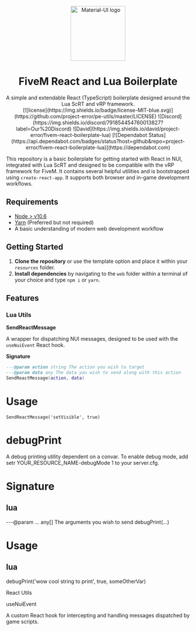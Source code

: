 <div align="center">
    <img href="https://projecterror.dev" width="150" src="https://i.tasoagc.dev/c1pD" alt="Material-UI logo" />
</div>

<h1 align="center">FiveM React and Lua Boilerplate</h1>

<div align="center">
A simple and extendable React (TypeScript) boilerplate designed around the Lua ScRT and vRP framework.
</div>

<div align="center">
[![license](https://img.shields.io/badge/license-MIT-blue.svg)](https://github.com/project-error/pe-utils/master/LICENSE)
![Discord](https://img.shields.io/discord/791854454760013827?label=Our%20Discord)
![David](https://img.shields.io/david/project-error/fivem-react-boilerplate-lua)
[![Dependabot Status](https://api.dependabot.com/badges/status?host=github&repo=project-error/fivem-react-boilerplate-lua)](https://dependabot.com)
</div>

This repository is a basic boilerplate for getting started with React in NUI, integrated with Lua ScRT and designed to be compatible with the vRP framework for FiveM. It contains several helpful utilities and is bootstrapped using `create-react-app`. It supports both browser and in-game development workflows.

## Requirements

- [Node > v10.6](https://nodejs.org/en/)
- [Yarn](https://yarnpkg.com/getting-started/install) (Preferred but not required)
- A basic understanding of modern web development workflow

## Getting Started

1. **Clone the repository** or use the template option and place it within your `resources` folder.
2. **Install dependencies** by navigating to the `web` folder within a terminal of your choice and type `npm i` or `yarn`.

## Features

### Lua Utils

**SendReactMessage**

A wrapper for dispatching NUI messages, designed to be used with the `useNuiEvent` React hook.

**Signature**

```lua
---@param action string The action you wish to target
---@param data any The data you wish to send along with this action
SendReactMessage(action, data)
```

# Usage

```
SendReactMessage('setVisible', true)
```

# debugPrint

A debug printing utility dependent on a convar. To enable debug mode, add setr YOUR_RESOURCE_NAME-debugMode 1 to your server.cfg.

# Signature

## lua

---@param ... any[] The arguments you wish to send
debugPrint(...)

# Usage

## lua

debugPrint('wow cool string to print', true, someOtherVar)

React Utils

useNuiEvent

A custom React hook for intercepting and handling messages dispatched by game scripts.
